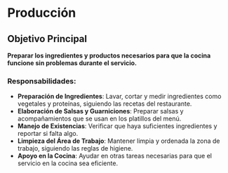 # Producción

## Objetivo Principal

**Preparar los ingredientes y productos necesarios para que la cocina funcione sin problemas durante el servicio.**

### Responsabilidades:

- **Preparación de Ingredientes**: Lavar, cortar y medir ingredientes como vegetales y proteínas, siguiendo las recetas del restaurante.
- **Elaboración de Salsas y Guarniciones**: Preparar salsas y acompañamientos que se usan en los platillos del menú.
- **Manejo de Existencias**: Verificar que haya suficientes ingredientes y reportar si falta algo.
- **Limpieza del Área de Trabajo**: Mantener limpia y ordenada la zona de trabajo, siguiendo las reglas de higiene.
- **Apoyo en la Cocina**: Ayudar en otras tareas necesarias para que el servicio en la cocina sea eficiente.
